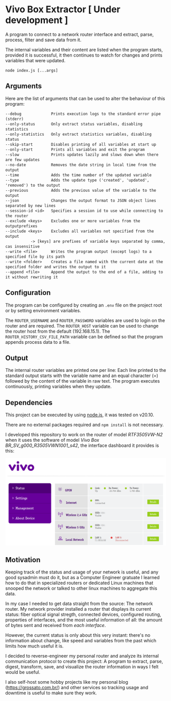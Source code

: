# Vivo Box Extractor [ Under development ]

A program to connect to a network router interface and extract, parse, process, filter and save data from it.

The internal variables and their content are listed when the program starts, provided it is successful, it then continues to watch for changes and prints variables that were updated.

```
node index.js [...args]
```

## Arguments

Here are the list of arguments that can be used to alter the behaviour of this program:

```
--debug             Prints execution logs to the standard error pipe (stderr)
--only-status       Only extract status variables, disabling statistics
--only-statistics   Only extract statistics variables, disabling status
--skip-start        Disables printing of all variables at start up
--only-start        Prints all variables and exit the program
--slow              Prints updates lazily and slows down when there are few updates
--no-date           Removes the date string in local time from the output
--time              Adds the time number of the updated variable
--type              Adds the update type ('created', 'updated', 'removed') to the output
--previous          Adds the previous value of the variable to the output
--json              Changes the output format to JSON object lines separated by new lines
--session-id <id>   Specifies a session id to use while connecting to the router
--exclude <keys>    Excludes one or more variables from the outputprefixes
--include <keys>    Excludes all variables not specified from the output
           -> [keys] are prefixes of variable keys separated by comma, cas insensitive
--write <file>      Writes the program output (except logs) to a specified file by its path
--write <folder>    Creates a file named with the current date at the specified folder and writes the output to it
--append <file>     Append the output to the end of a file, adding to it without rewriting it
```

## Configuration

The program can be configured by creating an `.env` file on the project root or by setting environment variables.

The `ROUTER_USERNAME` and `ROUTER_PASSWORD` variables are used to login on the router and are required.
The `ROUTER_HOST` variable can be used to change the router host from the default (192.168.15.1).
The `ROUTER_HISTORY_CSV_FILE_PATH` variable can be defined so that the program appends process data to a file.

## Output

The internal router variables are printed one per line: Each line printed to the standard output starts with the variable name and an equal character (=) followed by the content of the variable in raw text. The program executes continuously, printing variables when they update.

## Dependencies

This project can be executed by using [node.js](https://nodejs.org/), it was tested on v20.10.

There are no external packages required and `npm install` is not necessary.

I developed this repository to work on the router of model *RTF3505VW-N2* when it uses the software of model *Vivo Box BR_SV_g000_R3505VWN1001_s42*, the interface dashboard it provides is this:

![Vivo Box Router Interface](images/interface.png)

## Motivation

Keeping track of the status and usage of your network is useful, and any good sysadmin must do it, but as a Computer Engineer gratuate I learned how to do that in specialized routers or dedicated Linux machines that snooped the network or talked to other linux machines to aggregate this data.

In my case I needed to get data straight from the source: The network router. My network provider installed a router that displays its current status: fiber optical signal stregth, connected devices, configured routing, properties of interfaces, and the most useful information of all: the amount of bytes sent and received from _each interface_.

However, the current status is only about this very instant: there's no information about change, like speed and variables from the past which limits how much useful it is.

I decided to reverse-engineer my personal router and analyze its internal communication protocol to create this project: A program to extract, parse, digest, transform, save, and visualize the router information in ways I felt would be useful.

I also self-host some hobby projects like my personal blog (https://grossato.com.br/) and other services so tracking usage and downtime is useful to make sure they work.
